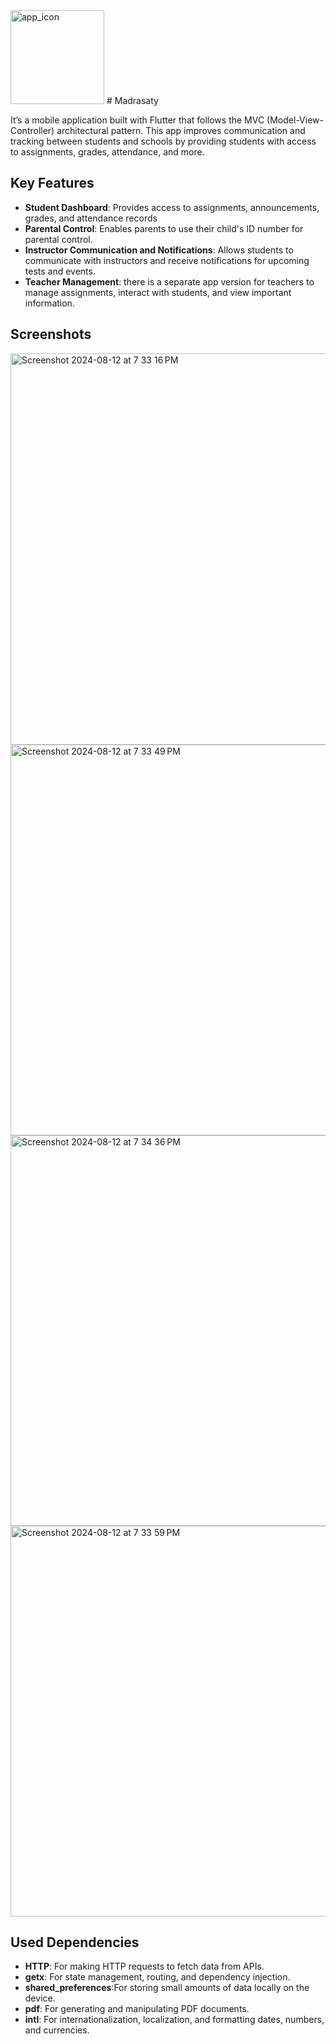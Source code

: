 
<img width="150" height="150" alt="app_icon" src="https://github.com/user-attachments/assets/7742ba0d-e6e4-4faa-b07c-42674de584eb" />
# Madrasaty

It’s a mobile application built with Flutter that follows the MVC (Model-View-Controller) architectural pattern. This app improves communication and tracking between students and schools by providing students with access to assignments, grades, attendance, and more.

## Key Features
* **Student Dashboard**: Provides access to assignments, announcements, grades, and attendance records
* **Parental Control**: Enables parents to use their child's ID number for parental control.
* **Instructor Communication and Notifications**: Allows students to communicate with instructors and receive notifications for upcoming tests and events.
* **Teacher Management**: there is a separate app version for teachers to manage assignments, interact with students, and view important information.

## Screenshots
<img width="626" alt="Screenshot 2024-08-12 at 7 33 16 PM" src="https://github.com/user-attachments/assets/03bbe85e-f463-4c45-8ca6-f90360d9402d">
<img width="625" alt="Screenshot 2024-08-12 at 7 33 49 PM" src="https://github.com/user-attachments/assets/31cd515f-203c-4c65-8696-f491c69b8a0e">
<img width="625" alt="Screenshot 2024-08-12 at 7 34 36 PM" src="https://github.com/user-attachments/assets/6bff43c4-942f-4a08-b281-380ded351592">
<img width="625" alt="Screenshot 2024-08-12 at 7 33 59 PM" src="https://github.com/user-attachments/assets/017e4659-7246-4188-a54a-a76abe4097ba">

## Used Dependencies 
* **HTTP**: For making HTTP requests to fetch data from APIs.
* **getx**: For state management, routing, and dependency injection.
* **shared_preferences**:For storing small amounts of data locally on the device.
* **pdf**: For generating and manipulating PDF documents.
* **intl**: For internationalization, localization, and formatting dates, numbers, and currencies.
